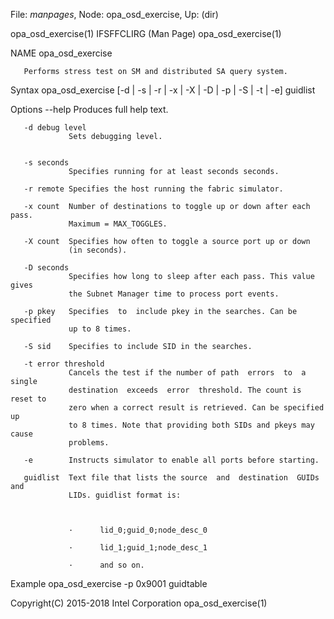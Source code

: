File: *manpages*,  Node: opa_osd_exercise,  Up: (dir)


opa_osd_exercise(1)          IFSFFCLIRG (Man Page)         opa_osd_exercise(1)



NAME
       opa_osd_exercise



       Performs stress test on SM and distributed SA query system.

Syntax
       opa_osd_exercise  [-d  |  -s  |  -r | -x | -X | -D | -p | -S | -t | -e]
       guidlist

Options
       --help    Produces full help text.


       -d debug level
                 Sets debugging level.


       -s seconds
                 Specifies running for at least seconds seconds.

       -r remote Specifies the host running the fabric simulator.

       -x count  Number of destinations to toggle up or down after each pass.
                 Maximum = MAX_TOGGLES.

       -X count  Specifies how often to toggle a source port up or down
                 (in seconds).

       -D seconds
                 Specifies how long to sleep after each pass. This value gives
                 the Subnet Manager time to process port events.

       -p pkey   Specifies  to  include pkey in the searches. Can be specified
                 up to 8 times.

       -S sid    Specifies to include SID in the searches.

       -t error threshold
                 Cancels the test if the number of path  errors  to  a  single
                 destination  exceeds  error  threshold. The count is reset to
                 zero when a correct result is retrieved. Can be specified  up
                 to 8 times. Note that providing both SIDs and pkeys may cause
                 problems.

       -e        Instructs simulator to enable all ports before starting.

       guidlist  Text file that lists the source  and  destination  GUIDs  and
                 LIDs. guidlist format is:



                 ·      lid_0;guid_0;node_desc_0

                 ·      lid_1;guid_1;node_desc_1

                 ·      and so on.



Example
       opa_osd_exercise -p 0x9001 guidtable



Copyright(C) 2015-2018         Intel Corporation           opa_osd_exercise(1)
